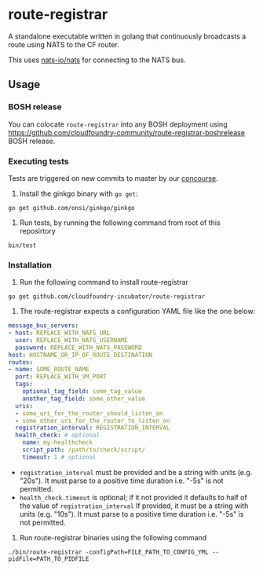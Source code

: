 route-registrar
===============

A standalone executable written in golang that continuously broadcasts a route using NATS to the CF router.

This uses [nats-io/nats](https://github.com/nats-io/nats) for connecting to the NATS bus.

## Usage

### BOSH release

You can colocate `route-registrar` into any BOSH deployment using https://github.com/cloudfoundry-community/route-registrar-boshrelease BOSH release.

### Executing tests

Tests are triggered on new commits to master by our
[concourse](https://mega.ci.cf-app.com/pipelines/route-registrar).

1. Install the ginkgo binary with `go get`:
  ```
  go get github.com/onsi/ginkgo/ginkgo
  ```

1. Run tests, by running the following command from root of this reposirtory
  ```
  bin/test
  ```

### Installation
1. Run the following command to install route-registrar
  ```
  go get github.com/cloudfoundry-incubator/route-registrar
  ```

1. The route-registrar expects a configuration YAML file like the one below:
  ```yaml
  message_bus_servers:
  - host: REPLACE_WITH_NATS_URL
    user: REPLACE_WITH_NATS_USERNAME
    password: REPLACE_WITH_NATS_PASSWORD
  host: HOSTNAME_OR_IP_OF_ROUTE_DESTINATION
  routes:
  - name: SOME_ROUTE_NAME
    port: REPLACE_WITH_VM_PORT
    tags:
      optional_tag_field: some_tag_value
      another_tag_field: some_other_value
    uris:
    - some_uri_for_the_router_should_listen_on
    - some_other_uri_for_the_router_to_listen_on
    registration_interval: REGISTRATION_INTERVAL
    health_check: # optional
      name: my-healthcheck
      script_path: /path/to/check/script/
      timeout: 1 # optional
  ```

  - `registration_interval` must be provided and be a string with units (e.g. "20s").
  It must parse to a positive time duration i.e. "-5s" is not permitted.
  - `health_check.timeout` is optional; if it not provided it defaults to half
  of the value of `registration_interval`
  If provided, it must be a string with units (e.g. "10s").
  It must parse to a positive time duration i.e. "-5s" is not permitted.

1. Run route-registrar binaries using the following command
  ```
  ./bin/route-registrar -configPath=FILE_PATH_TO_CONFIG_YML --pidFile=PATH_TO_PIDFILE
  ```
